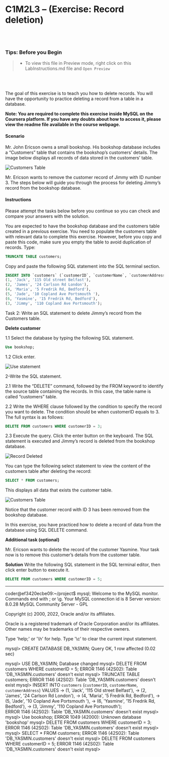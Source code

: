 # C1M2L3 – (Exercise: Record deletion)

<br><br>
 ### **Tips: Before you Begin**
> - To view this file in Preview mode, right click on this LabInstructions.md file and `Open Preview`

<br>
<br>

The goal of this exercise is to teach you how to delete records. You will have the opportunity to practice deleting a record from a table in a database.  

**Note: You are required to complete this exercise inside MySQL on the Coursera platform. If you have any doubts about how to access it, please view the readme file available in the course webpage.**

#### Scenario
Mr. John Ericson owns a small bookshop. His bookshop database includes a “Customers” table that contains the bookshop’s customers’ details. The image below displays all records of data stored in the customers’ table.

![Customers Table](RecordDeletionImages/picture1.PNG)

Mr. Ericson wants to remove the customer record of Jimmy with ID number 3.
The steps below will guide you through the process for deleting Jimmy’s record from the bookshop database. 



#### Instructions
Please attempt the tasks below before you continue so you can check and compare your answers with the solution.

You are expected to have the bookshop database and the customers table created in a previous exercise. 
You need to populate the customers table with relevant data to complete this exercise.
However, before you copy and paste this code, make sure you empty the table to avoid duplication of records. Type:

```SQL
TRUNCATE TABLE customers;

```

Copy and paste the following SQL statement into the SQL terminal section. 

```SQL
INSERT INTO `customers` (`customerID`, `customerName`, `customerAddress`) VALUES
(1, 'Jack', '115 Old street Belfast'),
(2, 'James', '24 Carlson Rd London'),
(4, 'Maria', '5 Fredrik Rd, Bedford'),
(5, 'Jade', '10 Copland Ave Portsmouth '),
(6, 'Yasmine', '15 Fredrik Rd, Bedford'),
(3, 'Jimmy', '110 Copland Ave Portsmouth');     

```

Task 2: Write an SQL statement to delete Jimmy’s record from the Customers table. 

**Delete customer**

1.1 Select the database by typing the following SQL statement. 

```SQL
Use bookshop;
```

1.2 Click enter.

![Use statement](RecordDeletionImages/picture2.PNG)

2-Write the SQL statement. 

2.1 Write the “DELETE” command, followed by the FROM keyword to identify the source table containing the records. In this case, the table name is called “customers” table.

2.2 Write the WHERE clause followed by the condition to specify the record you want to delete. The condition should be when customerID equals to 3. The full syntax is as follows: 



```SQL
DELETE FROM customers WHERE customerID = 3;

```

2.3 Execute the query. Click the enter button on the keyboard. The SQL statement is executed and Jimmy’s record is deleted from the bookshop database.

![Record Deleted](RecordDeletionImages/picture3.PNG)

You can type the following select statement to view the content of the customers table after deleting the record:

```SQL
SELECT * FROM customers;

```

This displays all data that exists the customer table.

![Customers Table](RecordDeletionImages/picture4.PNG)

Notice that the customer record with ID 3 has been removed from the bookshop database. 

In this exercise, you have practiced how to delete a record of data from the database using SQL DELETE command. 


**Additional task (optional)**

Mr. Ericson  wants to delete the record of the customer Yasmine. Your task now is to remove this customer’s details from the customer table.  


**Solution**
Write the following SQL statement in the SQL terminal editor, then click enter button to execute it.

```SQL
DELETE FROM customers WHERE customerID = 5;

```


----------------------------------------------

coder@ef3420ecbe09:~/project$ mysql;
Welcome to the MySQL monitor.  Commands end with ; or \g.
Your MySQL connection id is 8
Server version: 8.0.28 MySQL Community Server - GPL

Copyright (c) 2000, 2022, Oracle and/or its affiliates.

Oracle is a registered trademark of Oracle Corporation and/or its
affiliates. Other names may be trademarks of their respective
owners.

Type 'help;' or '\h' for help. Type '\c' to clear the current input statement.

mysql> CREATE DATABASE DB_YASMIN;
Query OK, 1 row affected (0.02 sec)

mysql> USE DB_YASMIN;
Database changed
mysql> DELETE FROM customers WHERE customerID = 5;
ERROR 1146 (42S02): Table 'DB_YASMIN.customers' doesn't exist
mysql> TRUNCATE TABLE customers;
ERROR 1146 (42S02): Table 'DB_YASMIN.customers' doesn't exist
mysql> INSERT INTO `customers` (`customerID`, `customerName`, `customerAddress`) VALUES
    -> (1, 'Jack', '115 Old street Belfast'),
    -> (2, 'James', '24 Carlson Rd London'),
    -> (4, 'Maria', '5 Fredrik Rd, Bedford'),
    -> (5, 'Jade', '10 Copland Ave Portsmouth '),
    -> (6, 'Yasmine', '15 Fredrik Rd, Bedford'),
    -> (3, 'Jimmy', '110 Copland Ave Portsmouth');     
ERROR 1146 (42S02): Table 'DB_YASMIN.customers' doesn't exist
mysql> 
mysql> Use bookshop;
ERROR 1049 (42000): Unknown database 'bookshop'
mysql> DELETE FROM customers WHERE customerID = 3;
ERROR 1146 (42S02): Table 'DB_YASMIN.customers' doesn't exist
mysql> 
mysql> SELECT * FROM customers;
ERROR 1146 (42S02): Table 'DB_YASMIN.customers' doesn't exist
mysql> DELETE FROM customers WHERE customerID = 5;
ERROR 1146 (42S02): Table 'DB_YASMIN.customers' doesn't exist
mysql> 